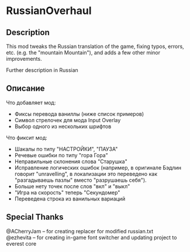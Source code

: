 # RussianOverhaul
## Description
This mod tweaks the Russian translation of the game, fixing typos, errors, etc. (e.g. the "mountain Mountain"), and adds a few other minor improvements.

Further description in Russian


## Описание
Что добавляет мод:
- Фиксы перевода ваниллы (ниже список примеров)
- Символ стрелочек для мода Input Overlay
- Выбор одного из нескольких шрифтов

Что фиксит мод:
- Шакалы по типу "НАСТРОЙКИ", "ПАУЗА"
- Речевые ошибки по типу "гора Гора" 
- Неправильные склонения слова "Старушка" 
- Исправление логических ошибок (например, в оригинале Бэдлин говорит "unravelling", в локализации это переведено как "разгадываешь пазлы" вместо "разрушаешь себя").
- Больше нету точек после слов "вкл" и "выкл"
- "Игра на скорость" теперь "Секундомер"
- Переведена строка из ванильных вариаций


## Special Thanks
@ACherryJam – for creating replacer for modified russian.txt <br>@ezhevita – for creating in-game font switcher and updating project to everest core

